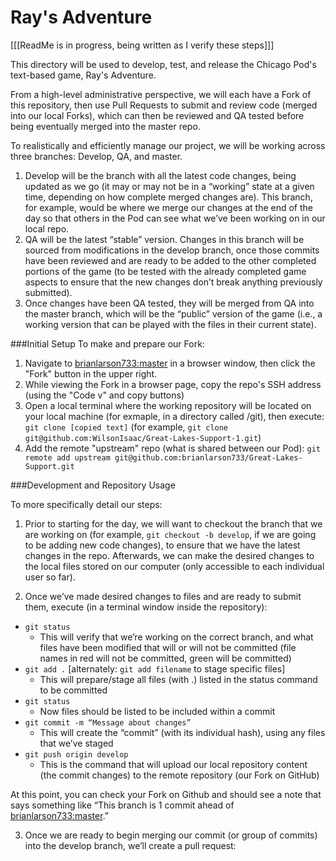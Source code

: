 # Ray's Adventure
[[[ReadMe is in progress, being written as I verify these steps]]]

This directory will be used to develop, test, and release the Chicago Pod's text-based game, Ray's Adventure.

From a high-level administrative perspective, we will each have a Fork of this repository, then use Pull Requests to submit and review code (merged into our local Forks), which can then be reviewed and QA tested before being eventually merged into the master repo.

To realistically and efficiently manage our project, we will be working across three branches: Develop, QA, and master. 
1. Develop will be the branch with all the latest code changes, being updated as we go (it may or may not be in a “working” state at a given time, depending on how complete merged changes are). This branch, for example, would be where we merge our changes at the end of the day so that others in the Pod can see what we’ve been working on in our local repo.
2. QA will be the latest “stable” version. Changes in this branch will be sourced from modifications in the develop branch, once those commits have been reviewed and are ready to be added to the other completed portions of the game (to be tested with the already completed game aspects to ensure that the new changes don’t break anything previously submitted).
3. Once changes have been QA tested, they will be merged from QA into the master branch, which will be the “public” version of the game (i.e., a working version that can be played with the files in their current state).

###Initial Setup
To make and prepare our Fork:
1. Navigate to [brianlarson733:master](https://github.com/brianlarson733/Great-Lakes-Support) in a browser window, then click the "Fork" button in the upper right.
2. While viewing the Fork in a browser page, copy the repo's SSH address (using the "Code v" and copy buttons)
3. Open a local terminal where the working repository will be located on your local machine (for exmaple, in a directory called /git), then execute: `git clone [copied text]` (for example, `git clone git@github.com:WilsonIsaac/Great-Lakes-Support-1.git`)
4. Add the remote "upstream" repo (what is shared between our Pod): `git remote add upstream git@github.com:brianlarson733/Great-Lakes-Support.git`


###Development and Repository Usage

To more specifically detail our steps:
1. Prior to starting for the day, we will want to checkout the branch that we are working on (for example, `git checkout -b develop`, if we are going to be adding new code changes), to ensure that we have the latest changes in the repo. Afterwards, we can make the desired changes to the local files stored on our computer (only accessible to each individual user so far). 

2. Once we’ve made desired changes to files and are ready to submit them, execute (in a terminal window inside the repository):
* `git status`
  * This will verify that we’re working on the correct branch, and what files have been modified that will or will not be committed (file names in red will not be committed, green will be committed)
* `git add .` [alternately: `git add filename` to stage specific files]
  * This will prepare/stage all files (with .) listed in the status command to be committed
* `git status`
  * Now files should be listed to be included within a commit
* `git commit -m “Message about changes”`
  * This will create the “commit” (with its individual hash), using any files that we’ve staged
* `git push origin develop`
  * This is the command that will upload our local repository content (the commit changes) to the remote repository (our Fork on GitHub)

At this point, you can check your Fork on Github and should see a note that says something like “This branch is 1 commit ahead of [brianlarson733:master](https://github.com/brianlarson733/Great-Lakes-Support).”

3. Once we are ready to begin merging our commit (or group of commits) into the develop branch, we’ll create a pull request:
